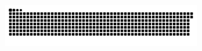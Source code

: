 ##
<picture>
  <source media="(prefers-color-scheme: dark)" srcset="https://raw.githubusercontent.com/gyxuan31/gyxuan31/output/github-contribution-grid-snake-dark.svg">
  <source media="(prefers-color-scheme: light)" srcset="https://raw.githubusercontent.com/gyxuan31/gyxuan31/output/github-contribution-grid-snake.svg">
  <img alt="github contribution grid snake animation" src="https://raw.githubusercontent.com/gyxuan31/gyxuan31/output/github-contribution-grid-snake.svg">
</picture>

<!--
**gyxuan31/gyxuan31** is a ✨ _special_ ✨ repository because its `README.md` (this file) appears on your GitHub profile.

Here are some ideas to get you started:

- 🔭 I’m currently working on ...
- 🌱 I’m currently learning ...
- 👯 I’m looking to collaborate on ...
- 🤔 I’m looking for help with ...
- 💬 Ask me about ...
- 📫 How to reach me: ...
- 😄 Pronouns: ...
- ⚡ Fun fact: ...
-->
